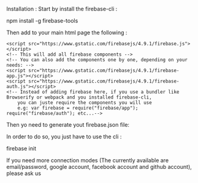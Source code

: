 Installation : Start by install the firebase-cli : 

npm install -g firebase-tools

Then add to your main html page the following :

    <script src="https://www.gstatic.com/firebasejs/4.9.1/firebase.js"></script>
    <!-- This will add all firebase components -->
    <!-- You can also add the components one by one, depending on your needs: -->
    <script src="https://www.gstatic.com/firebasejs/4.9.1/firebase-app.js"></script>
    <script src="https://www.gstatic.com/firebasejs/4.9.1/firebase-auth.js"></script>
    <!-- Instead of adding firebase here, if you use a bundler like Browserify or webpack and you installed firebase-cli, 
        you can juste require the components you will use
        e.g: var firebase = require("firebase/app"); require("firebase/auth"); etc...-->


Then yo need to generate yout firebase.json file:

In order to do so, you just have to use the cli :

firebase init

If you need more connection modes (The currently available are email/password, google account, facebook account and github account), please ask us